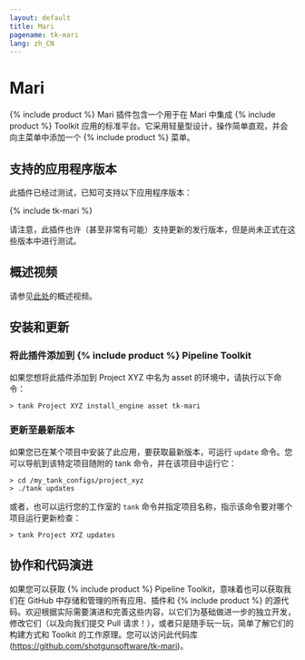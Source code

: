 ```yaml
---
layout: default
title: Mari
pagename: tk-mari
lang: zh_CN
---
```


# Mari

{% include product %} Mari 插件包含一个用于在 Mari 中集成 {% include product %} Toolkit 应用的标准平台。它采用轻量型设计，操作简单直观，并会向主菜单中添加一个 {% include product %} 菜单。

## 支持的应用程序版本

此插件已经过测试，已知可支持以下应用程序版本：

{% include tk-mari %}

请注意，此插件也许（甚至非常有可能）支持更新的发行版本，但是尚未正式在这些版本中进行测试。

## 概述视频

请参见[此处](https://youtu.be/xIP7ChBWzrY)的概述视频。

## 安装和更新

### 将此插件添加到 {% include product %} Pipeline Toolkit

如果您想将此插件添加到 Project XYZ 中名为 asset 的环境中，请执行以下命令：

```
> tank Project XYZ install_engine asset tk-mari
```

### 更新至最新版本

如果您已在某个项目中安装了此应用，要获取最新版本，可运行 `update` 命令。您可以导航到该特定项目随附的 tank 命令，并在该项目中运行它：

```
> cd /my_tank_configs/project_xyz
> ./tank updates
```

或者，也可以运行您的工作室的 `tank` 命令并指定项目名称，指示该命令要对哪个项目运行更新检查：

```
> tank Project XYZ updates
```

## 协作和代码演进

如果您可以获取 {% include product %} Pipeline Toolkit，意味着也可以获取我们在 GitHub 中存储和管理的所有应用、插件和 {% include product %} 的源代码。欢迎根据实际需要演进和完善这些内容，以它们为基础做进一步的独立开发，修改它们（以及向我们提交 Pull 请求！），或者只是随手玩一玩，简单了解它们的构建方式和 Toolkit 的工作原理。您可以访问此代码库 (https://github.com/shotgunsoftware/tk-mari)。





